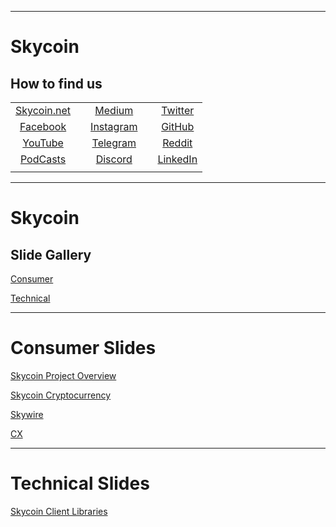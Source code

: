 <!-- .slide: id="Skycoin" data-background="../img/skycoin-logos/Skycoin-Cloud-BW-Vertical@2x.png" data-background-size="70%" data-background-repeat="no-repeat" -->

---
<!-- .slide: id="SkycoinAbout" data-background="../img/skycoin-logos/Skycoin-Cloud-BW-Horizontal@1x.png" data-background-size="10%" data-background-position="0% 100%" -->
# Skycoin
## How to find us

|     |   |     |   |     |
|:---:|---|:---:|---|:---:|
|[Skycoin.net](https://skycoin.net)||[Medium](https://medium.com/skycoin)||[Twitter](https://twitter.com/skycoinproject)|
|[Facebook](https://www.facebook.com/SkycoinOfficial/)||[Instagram](https://www.instagram.com/skycoinproject/)||[GitHub](https://github.com/skycoin)|
|[YouTube](https://www.youtube.com/c/Skycoin)||[Telegram](https://t.me/skycoin)||[Reddit](https://www.reddit.com/r/skycoin/)|
|[PodCasts](https://itunes.apple.com/nl/podcast/skycoin/id1348472259?l=en)||[Discord](https://discord.gg/EgBenrW)||[LinkedIn](https://www.linkedin.com/company/skycoin/)|
||||

---
<!-- .slide: id="Gallery" data-background="../img/skycoin-logos/Skycoin-Cloud-BW-Horizontal@1x.png" data-background-size="10%" data-background-position="0% 100%" -->
# Skycoin
## Slide Gallery

[Consumer](#/Consumer)

[Technical](#/Technical)

---
<!-- .slide: id="Consumer" data-background="../img/skycoin-logos/Skycoin-Cloud-BW-Horizontal@1x.png" data-background-size="10%" data-background-position="0% 100%" -->
# Consumer Slides
[Skycoin Project Overview](skycoin-slides/consumer/skycoin.project.overview.html)

[Skycoin Cryptocurrency](skycoin-slides/consumer/skycoin.skycoin.html)

[Skywire](skycoin-slides/consumer/skycoin.skywire.html)

[CX](skycoin-slides/consumer/skycoin.cx.html)

---
<!-- .slide: id="Technical" data-background="../img/skycoin-logos/Skycoin-Cloud-BW-Horizontal@1x.png" data-background-size="10%" data-background-position="0% 100%" -->
# Technical Slides
[Skycoin Client Libraries](skycoin-slides/technical/skycoin.libs.html)
